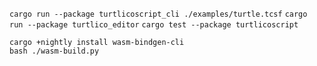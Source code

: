 ```cargo run --package turtlicoscript_cli ./examples/turtle.tcsf```
```cargo run --package turtlico_editor```
```cargo test --package turtlicoscript```

```
cargo +nightly install wasm-bindgen-cli
bash ./wasm-build.py
```